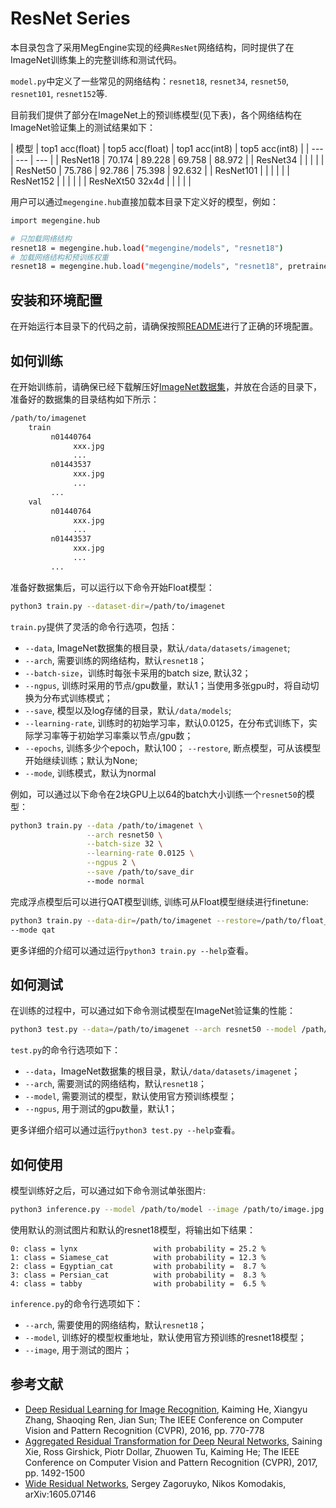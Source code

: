 # ResNet Series

本目录包含了采用MegEngine实现的经典`ResNet`网络结构，同时提供了在ImageNet训练集上的完整训练和测试代码。

`model.py`中定义了一些常见的网络结构：`resnet18`, `resnet34`, `resnet50`, `resnet101`, `resnet152`等.

目前我们提供了部分在ImageNet上的预训练模型(见下表)，各个网络结构在ImageNet验证集上的测试结果如下：

| 模型 | top1 acc(float) | top5 acc(float) | top1 acc(int8) | top5 acc(int8) | 
| --- | --- | --- |
| ResNet18 |  70.174  |  89.228  |  69.758 | 88.972 |
| ResNet34 | | | | | 
| ResNet50 | 75.786 | 92.786 | 75.398 | 92.632 | 
| ResNet101 | | | | |
| ResNet152 | | | | |
| ResNeXt50 32x4d | | | | |

用户可以通过`megengine.hub`直接加载本目录下定义好的模型，例如：

```bash
import megengine.hub

# 只加载网络结构
resnet18 = megengine.hub.load("megengine/models", "resnet18")
# 加载网络结构和预训练权重
resnet18 = megengine.hub.load("megengine/models", "resnet18", pretrained=True)
```

## 安装和环境配置

在开始运行本目录下的代码之前，请确保按照[README](../../../../README.md)进行了正确的环境配置。

## 如何训练

在开始训练前，请确保已经下载解压好[ImageNet数据集](http://image-net.org/download)，并放在合适的目录下，准备好的数据集的目录结构如下所示：

```bash
/path/to/imagenet
    train
         n01440764
              xxx.jpg
              ...
         n01443537
              xxx.jpg
              ...
         ...
    val
         n01440764
              xxx.jpg
              ...
         n01443537
              xxx.jpg
              ...
         ...
```

准备好数据集后，可以运行以下命令开始Float模型：

```bash
python3 train.py --dataset-dir=/path/to/imagenet
```

`train.py`提供了灵活的命令行选项，包括：

- `--data`, ImageNet数据集的根目录，默认`/data/datasets/imagenet`;
- `--arch`, 需要训练的网络结构，默认`resnet18`；
- `--batch-size`，训练时每张卡采用的batch size, 默认32；
- `--ngpus`, 训练时采用的节点/gpu数量，默认1；当使用多张gpu时，将自动切换为分布式训练模式；
- `--save`, 模型以及log存储的目录，默认`/data/models`;
- `--learning-rate`, 训练时的初始学习率，默认0.0125，在分布式训练下，实际学习率等于初始学习率乘以节点/gpu数；
- `--epochs`, 训练多少个epoch，默认100；
  `--restore`, 断点模型，可从该模型开始继续训练；默认为None;
- `--mode`, 训练模式，默认为normal

例如，可以通过以下命令在2块GPU上以64的batch大小训练一个`resnet50`的模型：

```bash
python3 train.py --data /path/to/imagenet \
                 --arch resnet50 \
                 --batch-size 32 \
                 --learning-rate 0.0125 \
                 --ngpus 2 \
                 --save /path/to/save_dir
                 --mode normal
```

完成浮点模型后可以进行QAT模型训练, 训练可从Float模型继续进行finetune:

```bash
python3 train.py --data-dir=/path/to/imagenet --restore=/path/to/float_model
--mode qat
```

更多详细的介绍可以通过运行`python3 train.py --help`查看。

## 如何测试

在训练的过程中，可以通过如下命令测试模型在ImageNet验证集的性能：

```bash
python3 test.py --data=/path/to/imagenet --arch resnet50 --model /path/to/model --ngpus 1
```

`test.py`的命令行选项如下：

- `--data`，ImageNet数据集的根目录，默认`/data/datasets/imagenet`；
- `--arch`, 需要测试的网络结构，默认`resnet18`；
- `--model`, 需要测试的模型，默认使用官方预训练模型；
- `--ngpus`, 用于测试的gpu数量，默认1；

更多详细介绍可以通过运行`python3 test.py --help`查看。

## 如何使用

模型训练好之后，可以通过如下命令测试单张图片:

```bash
python3 inference.py --model /path/to/model --image /path/to/image.jpg
```

使用默认的测试图片和默认的resnet18模型，将输出如下结果：
```
0: class = lynx                 with probability = 25.2 %
1: class = Siamese_cat          with probability = 12.3 %
2: class = Egyptian_cat         with probability =  8.7 %
3: class = Persian_cat          with probability =  8.3 %
4: class = tabby                with probability =  6.5 %
```

`inference.py`的命令行选项如下：

- `--arch`, 需要使用的网络结构，默认`resnet18`；
- `--model`, 训练好的模型权重地址，默认使用官方预训练的resnet18模型；
- `--image`, 用于测试的图片；

## 参考文献

- [Deep Residual Learning for Image Recognition](http://openaccess.thecvf.com/content_cvpr_2016/papers/He_Deep_Residual_Learning_CVPR_2016_paper.pdf), Kaiming He, Xiangyu Zhang, Shaoqing Ren, Jian Sun; The IEEE Conference on Computer Vision and Pattern Recognition (CVPR), 2016, pp. 770-778
- [Aggregated Residual Transformation for Deep Neural Networks](http://openaccess.thecvf.com/content_cvpr_2017/papers/Xie_Aggregated_Residual_Transformations_CVPR_2017_paper.pdf), Saining Xie, Ross Girshick, Piotr Dollar, Zhuowen Tu, Kaiming He; The IEEE Conference on Computer Vision and Pattern Recognition (CVPR), 2017, pp. 1492-1500
- [Wide Residual Networks](https://arxiv.org/pdf/1605.07146.pdf), Sergey Zagoruyko, Nikos Komodakis, arXiv:1605.07146
